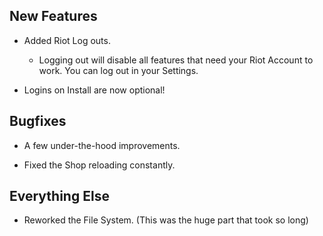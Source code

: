 ## __New Features__

- Added Riot Log outs. 
    - Logging out will disable all features that need your Riot Account to work. You can log out in your Settings.

- Logins on Install are now optional!

## __Bugfixes__

- A few under-the-hood improvements.

- Fixed the Shop reloading constantly.

## __Everything Else__

- Reworked the File System. (This was the huge part that took so long)
